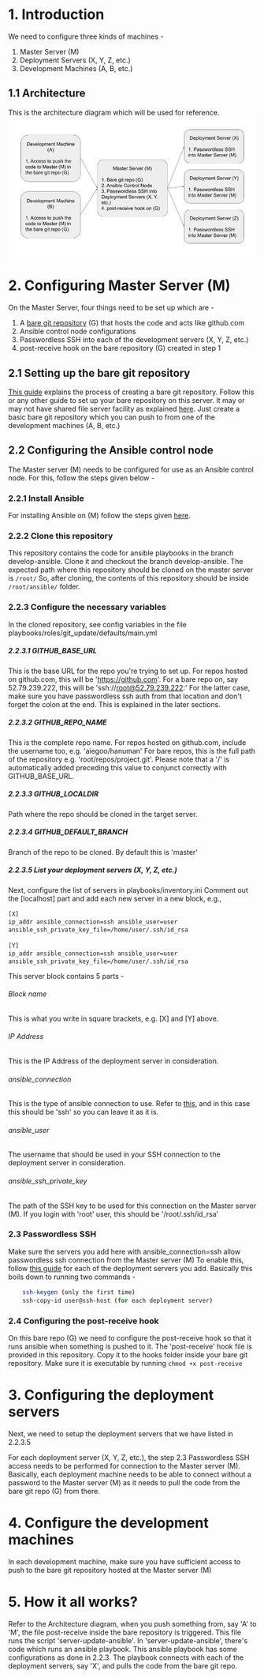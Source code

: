 # 1. Introduction

We need to configure three kinds of machines -

1. Master Server (M)
2. Deployment Servers (X, Y, Z, etc.)
3. Development Machines (A, B, etc.)

## 1.1 Architecture
This is the architecture diagram which will be used for reference.
![Architecture](Architecture.jpg?raw=true "Architecture")

# 2. Configuring Master Server (M)
On the Master Server, four things need to be set up which are -
1. A [bare git repository](https://git-scm.com/book/en/v2/Git-on-the-Server-Getting-Git-on-a-Server "bare git repository") (G) that hosts the code and acts like github.com
2. Ansible control node configurations
3. Passwordless SSH into each of the development servers (X, Y, Z, etc.)
4. post-receive hook on the bare repository (G) created in step 1

## 2.1 Setting up the bare git repository
[This guide](https://git-scm.com/book/en/v2/Git-on-the-Server-Getting-Git-on-a-Server "This guide") explains the process of creating a bare git repository. Follow this or any other guide to set up your bare repository on this server. It may or may not have shared file server facility as explained [here](https://mindchasers.com/dev/git-bare "here"). Just create a basic bare git repository which you can push to from one of the development machines (A, B, etc.)

## 2.2 Configuring the Ansible control node
The Master server (M) needs to be configured for use as an Ansible control node.
For this, follow the steps given below -

### 2.2.1 Install Ansible
For installing Ansible on (M) follow the steps given [here](https://docs.ansible.com/ansible/latest/installation_guide/intro_installation.html "here").

### 2.2.2 Clone this repository
This repository contains the code for ansible playbooks in the branch develop-ansible. Clone it and checkout the branch develop-ansible.
The expected path where this repository should be cloned on the master server is `/root/`
So, after cloning, the contents of this repository should be inside `/root/ansible/` folder.

### 2.2.3 Configure the necessary variables
In the cloned repository, see config variables in the file playbooks/roles/git_update/defaults/main.yml

##### 2.2.3.1 GITHUB_BASE_URL
This is the base URL for the repo you're trying to set up. For repos hosted on github.com, this will be 'https://github.com'.
For a bare repo on, say 52.79.239.222, this will be 'ssh://root@52.79.239.222:'
For the latter case, make sure you have passwordless ssh auth from that location and don't forget the colon at the end. This is explained in the later sections.

##### 2.2.3.2 GITHUB_REPO_NAME

This is the complete repo name. For repos hosted on github.com, include the username too, e.g. 'aiegoo/hanuman'
For bare repos, this is the full path of the repository e.g. 'root/repos/project.git'.
Please note that a '/' is automatically added preceding this value to conjunct correctly with GITHUB_BASE_URL.

##### 2.2.3.3 GITHUB_LOCALDIR

Path where the repo should be cloned in the target server.

##### 2.2.3.4 GITHUB_DEFAULT_BRANCH
Branch of the repo to be cloned. By default this is 'master'

##### 2.2.3.5 List your deployment servers (X, Y, Z, etc.)
Next, configure the list of servers in playbooks/inventory.ini
Comment out the [localhost] part and add each new server in a new block, e.g.,

    [X]
    ip_addr ansible_connection=ssh ansible_user=user ansible_ssh_private_key_file=/home/user/.ssh/id_rsa
	
	[Y]
    ip_addr ansible_connection=ssh ansible_user=user ansible_ssh_private_key_file=/home/user/.ssh/id_rsa
    
This server block contains 5 parts - 
###### Block name
This is what you write in square brackets, e.g. [X] and [Y] above.
###### IP Address
This is the IP Address of the deployment server in consideration.
###### ansible_connection
This is the type of ansible connection to use. Refer to [this](https://docs.ansible.com/ansible/latest/plugins/connection.html "this"), and in this case this should be 'ssh' so you can leave it as it is.
###### ansible_user
The username that should be used in your SSH connection to the deployment server in consideration.
###### ansible_ssh_private_key
The path of the SSH key to be used for this connection on the Master server (M). If you login with 'root' user, this should be '/root/.ssh/id_rsa'

### 2.3 Passwordless SSH
Make sure the servers you add here with ansible_connection=ssh allow passwordless ssh connection from the Master server (M)
To enable this, follow [this guide](https://askubuntu.com/questions/46930/how-can-i-set-up-password-less-ssh-login "this guide") for each of the deployment servers you add.
Basically this boils down to running two commands - 
```bash
    ssh-keygen (only the first time)
    ssh-copy-id user@ssh-host (for each deployment server)
```
### 2.4 Configuring the post-receive hook
On this bare repo (G) we need to configure the post-receive hook so that it runs ansible when something is pushed to it.
The 'post-receive' hook file is provided in this repository. Copy it to the hooks folder inside your bare git repository. Make sure it is executable by running
`chmod +x post-receive`

# 3. Configuring the deployment servers
Next, we need to setup the deployment servers that we have listed in 2.2.3.5

For each deployment server (X, Y, Z, etc.), the step 2.3 Passwordless SSH access needs to be performed for connection to the Master server (M). Basically, each deployment machine needs to be able to connect without a password to the Master server (M) as it needs to pull the code from the bare git repo (G) from there.

# 4. Configure the development machines
In each development machine, make sure you have sufficient access to push to the bare git repository hosted at the Master server (M)

# 5. How it all works?
Refer to the Architecture diagram, when you push something from, say 'A' to 'M', the file post-receive inside the bare repository is triggered.
This file runs the script 'server-update-ansible'.
In 'server-update-ansible', there's code which runs an ansible playbook.
This ansible playbook has some configurations as done in 2.2.3.
The playbook connects with each of the deployment servers, say 'X', and pulls the code from the bare git repo.

